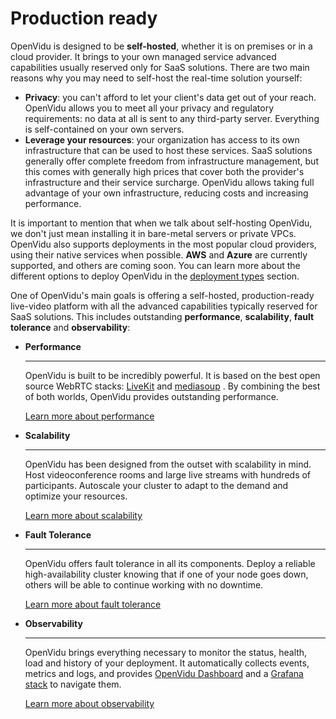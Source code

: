 # Production ready

OpenVidu is designed to be **self-hosted**, whether it is on premises or in a cloud provider. It brings to your own managed service advanced capabilities usually reserved only for SaaS solutions. There are two main reasons why you may need to self-host the real-time solution yourself:

- **Privacy**: you can't afford to let your client's data get out of your reach. OpenVidu allows you to meet all your privacy and regulatory requirements: no data at all is sent to any third-party server. Everything is self-contained on your own servers.
- **Leverage your resources**: your organization has access to its own infrastructure that can be used to host these services. SaaS solutions generally offer complete freedom from infrastructure management, but this comes with generally high prices that cover both the provider's infrastructure and their service surcharge. OpenVidu allows taking full advantage of your own infrastructure, reducing costs and increasing performance.

It is important to mention that when we talk about self-hosting OpenVidu, we don't just mean installing it in bare-metal servers or private VPCs. OpenVidu also supports deployments in the most popular cloud providers, using their native services when possible. **AWS** and **Azure** are currently supported, and others are coming soon. You can learn more about the different options to deploy OpenVidu in the [deployment types](../deployment-types/) section.

One of OpenVidu's main goals is offering a self-hosted, production-ready live-video platform with all the advanced capabilities typically reserved for SaaS solutions. This includes outstanding **performance**, **scalability**, **fault tolerance** and **observability**:

- **Performance**

  ______________________________________________________________________

  OpenVidu is built to be incredibly powerful. It is based on the best open source WebRTC stacks: [LiveKit](https://livekit.io/) and [mediasoup](https://mediasoup.org/) . By combining the best of both worlds, OpenVidu provides outstanding performance.

  [Learn more about performance](performance/)

- **Scalability**

  ______________________________________________________________________

  OpenVidu has been designed from the outset with scalability in mind. Host videoconference rooms and large live streams with hundreds of participants. Autoscale your cluster to adapt to the demand and optimize your resources.

  [Learn more about scalability](scalability/)

- **Fault Tolerance**

  ______________________________________________________________________

  OpenVidu offers fault tolerance in all its components. Deploy a reliable high-availability cluster knowing that if one of your node goes down, others will be able to continue working with no downtime.

  [Learn more about fault tolerance](fault-tolerance/)

- **Observability**

  ______________________________________________________________________

  OpenVidu brings everything necessary to monitor the status, health, load and history of your deployment. It automatically collects events, metrics and logs, and provides [OpenVidu Dashboard](observability/openvidu-dashboard/) and a [Grafana stack](observability/grafana-stack/) to navigate them.

  [Learn more about observability](observability/)
